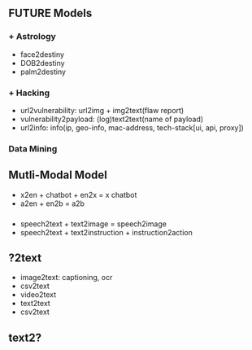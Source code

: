 ## FUTURE Models

### + Astrology

- face2destiny
- DOB2destiny
- palm2destiny

### + Hacking

- url2vulnerability: url2img + img2text(flaw report)
- vulnerability2payload: (log)text2text(name of payload)
- url2info: info(ip, geo-info, mac-address, tech-stack[ui, api, proxy])

### Data Mining

## Mutli-Modal Model

- x2en + chatbot + en2x = x chatbot
- a2en + en2b = a2b

###

- speech2text + text2image = speech2image
- speech2text + text2instruction + instruction2action 

## ?2text

- image2text: captioning, ocr
- csv2text
- video2text
- text2text
- csv2text

## text2?